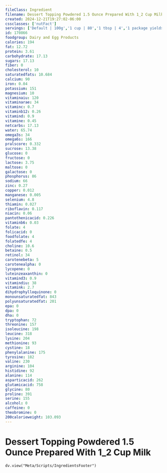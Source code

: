 ```yaml
---
fileClass: Ingredient
filename: Dessert Topping Powdered 1.5 Ounce Prepared With 1_2 Cup Milk
created: 2024-12-21T19:27:02-06:00
cssclasses: ['nutFact']
servings: ['Default | 100g','1 cup | 80','1 tbsp | 4','1 package yields | 160']
id: 170866
foodgroup: Dairy and Egg Products
calories: 194
fat: 12.72
protein: 3.61
carbohydrate: 17.13
sugars: 17.13
fiber: 0
cholesterol: 10
saturatedfats: 10.684
calcium: 90
iron: 0.04
potassium: 151
magnesium: 10
vitaminaiu: 120
vitaminarae: 34
vitaminc: 0.7
vitaminb12: 0.26
vitamind: 0.9
vitamine: 0.45
netcarbs: 17.13
water: 65.74
omega3s: 34
omega6s: 166
pralscore: 0.332
sucrose: 13.38
glucose: 0
fructose: 0
lactose: 3.75
maltose: 0
galactose: 0
phosphorus: 86
sodium: 66
zinc: 0.27
copper: 0.012
manganese: 0.005
selenium: 4.8
thiamin: 0.027
riboflavin: 0.117
niacin: 0.06
pantothenicacid: 0.226
vitaminb6: 0.03
folate: 4
folicacid: 0
foodfolate: 4
folatedfe: 4
choline: 10.6
betaine: 0.5
retinol: 34
carotenebeta: 5
carotenealpha: 0
lycopene: 0
luteinzeaxanthin: 0
vitamind3: 0.9
vitamindiu: 38
vitamink: 2.7
dihydrophylloquinone: 0
monounsaturatedfat: 843
polyunsaturatedfat: 201
epa: 0
dpa: 0
dha: 0
tryptophan: 72
threonine: 157
isoleucine: 198
leucine: 318
lysine: 204
methionine: 93
cystine: 18
phenylalanine: 175
tyrosine: 182
valine: 230
arginine: 104
histidine: 92
alanine: 114
asparticacid: 262
glutamicacid: 758
glycine: 80
proline: 391
serine: 155
alcohol: 0
caffeine: 0
theobromine: 0
200calorieweight: 103.093
---
```


# Dessert Topping Powdered 1.5 Ounce Prepared With 1_2 Cup Milk

```dataviewjs
dv.view("Meta/Scripts/IngredientsFooter")
```